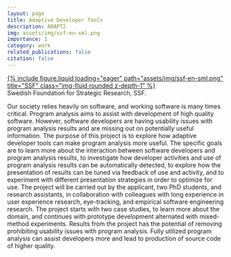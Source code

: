 ```yaml
---
layout: page
title: Adaptive Developer Tools
description: ADAPT2
img: assets/img/ssf-en-sml.png
importance: 1
category: work
related_publications: false
citation: false
---
```


<div class="row justify-content-sm-center">
    <a class="col-sm-4 mt-3 mt-md-0" href="https://strategiska.se/en/research/ongoing-research/framtidens-forskningsledare-7/project/10583/">
        {% include figure.liquid loading="eager" path="assets/img/ssf-en-sml.png" title="SSF" class="img-fluid rounded z-depth-1" %}
    </a>
</div>
<div class="caption">
    Swedish Foundation for Strategic Research, SSF.
</div>

Our society relies heavily on software, and working software is many times critical. Program analysis aims to assist with development of high quality software. However, software developers are having usability issues with program analysis results and are missing out on potentially useful information. The purpose of this project is to explore how adaptive developer tools can make program analysis more useful. The specific goals are to learn more about the interaction between software developers and program analysis results, to investigate how developer activities and use of program analysis results can be automatically detected, to explore how the presentation of results can be tuned via feedback of use and activity, and to experiment with different presentation strategies in order to optimize for use. The project will be carried out by the applicant, two PhD students, and research assistants, in collaboration with colleagues with long experience in user experience research, eye-tracking, and empirical software engineering research. The project starts with two case studies, to learn more about the domain, and continues with prototype development alternated with mixed-method experiments. Results from the project has the potential of removing prohibiting usability issues with program analysis. Fully utilized program analysis can assist developers more and lead to production of source code of higher quality.
